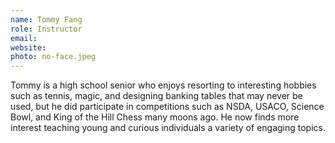 ```yaml
---
name: Tommy Fang
role: Instructor
email: 
website: 
photo: no-face.jpeg
---
```


Tommy is a high school senior who enjoys resorting to interesting hobbies such as tennis, magic, and designing banking tables that may never be used, but he did participate in competitions such as NSDA, USACO, Science Bowl, and King of the Hill Chess many moons ago. He now finds more interest teaching young and curious individuals a variety of engaging topics.

